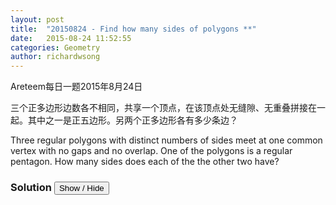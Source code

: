 ```yaml
---
layout: post
title:  "20150824 - Find how many sides of polygons **"
date:   2015-08-24 11:52:55
categories: Geometry
author: richardwsong
---
```


Areteem每日一题2015年8月24日

三个正多边形边数各不相同，共享一个顶点，在该顶点处无缝隙、无重叠拼接在一起。其中之一是正五边形。另两个正多边形各有多少条边？

Three regular polygons with distinct numbers of sides meet at one common vertex with no gaps and no overlap. One of the polygons is a regular pentagon. How many sides does each of the the other two have?


### Solution <button>Show / Hide</button>


<solution>


</solution>
